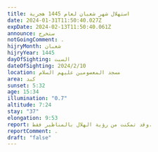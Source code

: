 ```yaml
---
title: استهلال شهر شعبان لعام 1445 هجرية
date: 2024-01-31T11:50:40.027Z
expDate: 2024-02-13T11:50:40.061Z
announce: ستخرج
notGoingComment: .
hijryMonth: شعبان
hijryYear: 1445
dayOfSighting: السبت
dateOfSighting: 2024/2/10
location: مسجد المعصومين عليهم السلام
area: كبد
sunset: 5:32
age: 15:34
illumination: "0.7"
altitude: 7:24
stay: "37"
elongation: 9:53
report: وقد تمكنت من رؤية الهلال بالمناظير فقط.
reportComment: .
draft: "false"
---
```

